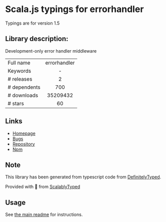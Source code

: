 
# Scala.js typings for errorhandler

Typings are for version 1.5

## Library description:
Development-only error handler middleware

|                    |                 |
| ------------------ | :-------------: |
| Full name          | errorhandler |
| Keywords           | - |
| # releases         | 2 |
| # dependents       | 700 |
| # downloads        | 35209432 |
| # stars            | 60 |

## Links
- [Homepage](https://github.com/expressjs/errorhandler#readme)
- [Bugs](https://github.com/expressjs/errorhandler/issues)
- [Repository](https://github.com/expressjs/errorhandler)
- [Npm](https://www.npmjs.com/package/errorhandler)
    


## Note
This library has been generated from typescript code from [DefinitelyTyped](https://definitelytyped.org).

Provided with :purple_heart: from [ScalablyTyped](https://github.com/oyvindberg/ScalablyTyped)

## Usage
See [the main readme](../../readme.md) for instructions.


